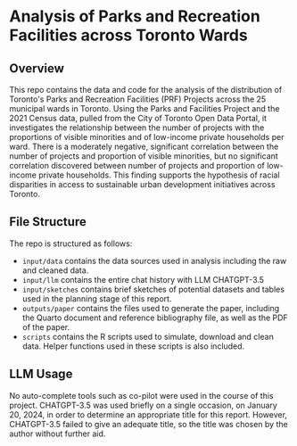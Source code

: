# Analysis of Parks and Recreation Facilities across Toronto Wards 

## Overview

This repo contains the data and code for the analysis of the distribution of Toronto's Parks and Recreation Facilities (PRF) Projects across the 25 municipal wards in Toronto. Using the Parks and Facilities Project and the 2021 Census data, pulled from the City of Toronto Open Data Portal, it investigates the relationship between the number of projects with the proportions of visible minorities and of low-income private households per ward. There is a moderately negative, significant correlation between the number of projects and proportion of visible minorities, but no significant correlation discovered between number of projects and proportion of low-income private households. This finding supports the hypothesis of racial disparities in access to sustainable urban development initiatives across Toronto.

## File Structure

The repo is structured as follows:

-   `input/data` contains the data sources used in analysis including the raw and cleaned data. 
-   `input/llm` contains the entire chat history with LLM CHATGPT-3.5 
-   `input/sketches` contains brief sketches of potential datasets and tables used in the planning stage of this report. 
-   `outputs/paper` contains the files used to generate the paper, including the Quarto document and reference bibliography file, as well as the PDF of the paper. 
-   `scripts` contains the R scripts used to simulate, download and clean data. Helper functions used in these scripts is also included. 

## LLM Usage  

No auto-complete tools such as co-pilot were used in the course of this project. CHATGPT-3.5 was used briefly on a single occasion, on January 20, 2024, in order to determine an appropriate title for this report. However, CHATGPT-3.5 failed to give an adequate title, so the title was chosen by the author without further aid. 
